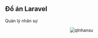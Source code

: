 ## Đồ án Laravel
Quản lý nhân sự
<p align="center"><img src="https://visitor-badge.glitch.me/badge?page_id=dh19pm.qlnhansu" alt="qlnhansu" /></p>
